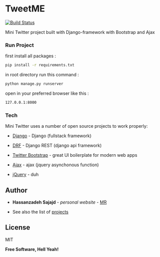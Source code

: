 # TweetME
[![Build Status](https://travis-ci.org/joemccann/dillinger.svg?branch=master)](https://travis-ci.org/joemccann/dillinger)

Mini Twitter project built with Django-framework with Bootstrap and Ajax


### Run Project
first install all packages :

```sh
pip install -r requirements.txt
```

in root directory run this command :

```sh
python manage.py runserver
```

open in your preferred browser like this :

```sh
127.0.0.1:8000
```


### Tech

Mini Twitter uses a number of open source projects to work properly:

* [Django] - Django (fullstack framework)
* [DRF] - Django REST (django api framework)
* [Twitter Bootstrap] - great UI boilerplate for modern web apps
* [Ajax] - ajax (jquery asynchonous function)
* [jQuery] - duh


  [Django]: <https://www.djangoproject.com/>
  [DRF]: <https://www.django-rest-framework.org/>
  [Twitter Bootstrap]: <http://twitter.github.com/bootstrap/>
  [jQuery]: <http://jquery.com>
  [Ajax]: <http://api.jquery.com/jquery.ajax/>
  

## Author

* **Hassanzadeh Sajajd** - *personal website* - [MR](http://mrhassanzadeh.ir)

- See also the list of [projects](https://github.com/Hassanzadeh-sd?tab=repositories)

License
----

MIT


**Free Software, Hell Yeah!**

